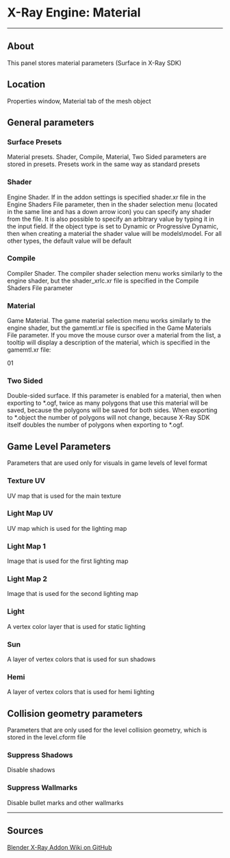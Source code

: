 # X-Ray Engine: Material

___

## About

This panel stores material parameters (Surface in X-Ray SDK)

## Location

Properties window, Material tab of the mesh object

## General parameters

### Surface Presets

Material presets. Shader, Compile, Material, Two Sided parameters are stored in presets. Presets work in the same way as standard presets

### Shader

Engine Shader. If in the addon settings is specified shader.xr file in the Engine Shaders File parameter, then in the shader selection menu (located in the same line and has a down arrow icon) you can specify any shader from the file. It is also possible to specify an arbitrary value by typing it in the input field. If the object type is set to Dynamic or Progressive Dynamic, then when creating a material the shader value will be models\model. For all other types, the default value will be default

### Compile

Compiler Shader. The compiler shader selection menu works similarly to the engine shader, but the shader_xrlc.xr file is specified in the Compile Shaders File parameter

### Material

Game Material. The game material selection menu works similarly to the engine shader, but the gamemtl.xr file is specified in the Game Materials File parameter. If you move the mouse cursor over a material from the list, a tooltip will display a description of the material, which is specified in the gamemtl.xr file:

01

### Two Sided

Double-sided surface. If this parameter is enabled for a material, then when exporting to *.ogf, twice as many polygons that use this material will be saved, because the polygons will be saved for both sides. When exporting to \*.object the number of polygons will not change, because X-Ray SDK itself doubles the number of polygons when exporting to \*.ogf.

## Game Level Parameters

Parameters that are used only for visuals in game levels of level format

### Texture UV

UV map that is used for the main texture

### Light Map UV

UV map which is used for the lighting map

### Light Map 1

Image that is used for the first lighting map

### Light Map 2

Image that is used for the second lighting map

### Light

A vertex color layer that is used for static lighting

### Sun

A layer of vertex colors that is used for sun shadows

### Hemi

A layer of vertex colors that is used for hemi lighting

## Collision geometry parameters

Parameters that are only used for the level collision geometry, which is stored in the level.cform file

### Suppress Shadows

Disable shadows

### Suppress Wallmarks

Disable bullet marks and other wallmarks

___

## Sources

[Blender X-Ray Addon Wiki on GitHub](https://github.com/PavelBlend/blender-xray/wiki/Panel-XRay-Engine-Material)
